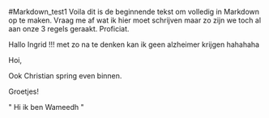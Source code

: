 #Markdown_test1
Voila dit is de beginnende tekst om volledig in Markdown op te maken. Vraag me af wat ik hier moet schrijven maar zo zijn we toch al aan onze 3 regels geraakt. Proficiat.

Hallo Ingrid !!! met zo na te denken kan ik geen alzheimer krijgen hahahaha

Hoi,

Ook Christian spring even binnen.

Groetjes!



" Hi ik ben Wameedh "